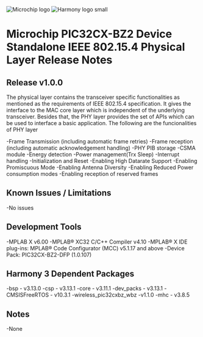 ﻿![Microchip logo](https://raw.githubusercontent.com/wiki/Microchip-MPLAB-Harmony/Microchip-MPLAB-Harmony.github.io/images/microchip_logo.png)
![Harmony logo small](https://raw.githubusercontent.com/wiki/Microchip-MPLAB-Harmony/Microchip-MPLAB-Harmony.github.io/images/microchip_mplab_harmony_logo_small.png)

# Microchip PIC32CX-BZ2 Device Standalone IEEE 802.15.4 Physical Layer Release Notes

## Release v1.0.0

The physical layer contains the transceiver specific functionalities as mentioned as the requirements of IEEE 802.15.4 specification. It gives the interface to the MAC core layer which is independent of the underlying transceiver.
Besides that, the PHY layer provides the set of APIs which can be used to interface a basic application.
The following are the funcionalities of PHY layer

-Frame Transmission  (including automatic frame retries)
-Frame reception  (including automatic acknowledgement handling)
-PHY PIB storage
-CSMA module
-Energy detection
-Power management(Trx Sleep)
-Interrupt handling
-Initialization and Reset
-Enabling High Datarate Support
-Enabling Promiscuous Mode
-Enabling Antenna Diversity
-Enabling Reduced Power consumption modes
-Enabling reception of reserved frames

## Known Issues / Limitations

-No issues

## Development Tools
-MPLAB X v6.00
-MPLAB® XC32 C/C++ Compiler v4.10
-MPLAB® X IDE plug-ins: MPLAB® Code Configurator (MCC) v5.1.17 and above
-Device Pack: PIC32CX-BZ2-DFP (1.0.107)

## Harmony 3 Dependent Packages
-bsp - v3.13.0
-csp - v3.13.1
-core - v3.11.1
-dev_packs - v3.13.1
-CMSISFreeRTOS - v10.3.1
-wireless_pic32cxbz_wbz -v1.1.0
-mhc - v3.8.5

## Notes
-None


